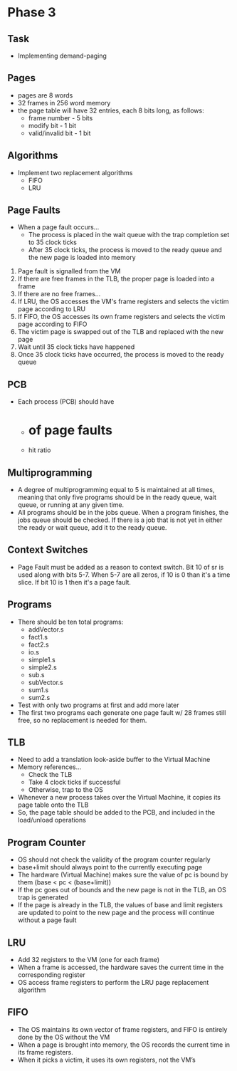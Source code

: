 # Phase 3

## Task

- Implementing demand-paging

## Pages

- pages are 8 words
- 32 frames in 256 word memory
- the page table will have 32 entries, each 8 bits long, as follows:
  - frame number - 5 bits
  - modify bit - 1 bit
  - valid/invalid bit - 1 bit

## Algorithms

- Implement two replacement algorithms
  - FIFO
  - LRU

## Page Faults

- When a page fault occurs…
  - The process is placed in the wait queue with the trap completion set to 35 clock ticks
  - After 35 clock ticks, the process is moved to the ready queue and the new page is loaded into memory

1. Page fault is signalled from the VM
2. If there are free frames in the TLB, the proper page is loaded into a frame
3. If there are no free frames...
  1. If LRU, the OS accesses the VM's frame registers and selects the victim page according to LRU
  2. If FIFO, the OS accesses its own frame registers and selects the victim page according to FIFO
4. The victim page is swapped out of the TLB and replaced with the new page
5. Wait until 35 clock ticks have happened
6. Once 35 clock ticks have occurred, the process is moved to the ready queue

## PCB

- Each process (PCB) should have
  - # of page faults
  - hit ratio

## Multiprogramming

- A degree of multiprogramming equal to 5 is maintained at all times, meaning that only five programs should be in the ready queue, wait queue, or running at any given time.
- All programs should be in the jobs queue. When a program finishes, the jobs queue should be checked. If there is a job that is not yet in either the ready or wait queue, add it to the ready queue.

## Context Switches

- Page Fault must be added as a reason to context switch. Bit 10 of sr is used along with bits 5-7. When 5-7 are all zeros, if 10 is 0 than it's a time slice. If bit 10 is 1 then it's a page fault.

## Programs

- There should be ten total programs:
  - addVector.s
  - fact1.s
  - fact2.s
  - io.s
  - simple1.s
  - simple2.s
  - sub.s
  - subVector.s
  - sum1.s
  - sum2.s
- Test with only two programs at first and add more later
- The first two programs each generate one page fault w/ 28 frames still free, so no replacement is needed for them.

## TLB

- Need to add a translation look-aside buffer to the Virtual Machine
- Memory references…
  - Check the TLB
  - Take 4 clock ticks if successful
  - Otherwise, trap to the OS
- Whenever a new process takes over the Virtual Machine, it copies its page table onto the TLB
- So, the page table should be added to the PCB, and included in the load/unload operations

## Program Counter

- OS should not check the validity of the program counter regularly
- base+limit should always point to the currently executing page
- The hardware (Virtual Machine) makes sure the value of pc is bound by them (base < pc < (base+limit))
- If the pc goes out of bounds and the new page is not in the TLB, an OS trap is generated
- If the page is already in the TLB, the values of base and limit registers are updated to point to the new page and the process will continue without a page fault

## LRU

- Add 32 registers to the VM (one for each frame)
- When a frame is accessed, the hardware saves the current time in the corresponding register
- OS access frame registers to perform the LRU page replacement algorithm

## FIFO

- The OS maintains its own vector of frame registers, and FIFO is entirely done by the OS without the VM
- When a page is brought into memory, the OS records the current time in its frame registers.
- When it picks a victim, it uses its own registers, not the VM’s
